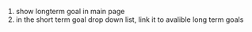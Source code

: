 1. show longterm goal in main page
1. in the short term goal drop down list, link it to avalible long term goals 
